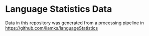 # Language Statistics Data

Data in this repository was generated from a processing pipeline in https://github.com/liamks/languageStatistics

